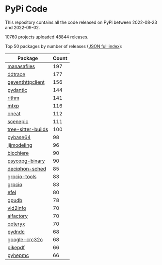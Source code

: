 # PyPi Code

This repository contains all the code released on PyPi between 2022-08-23 and 2022-09-02.

10760 projects uploaded 48844 releases. 

Top 50 packages by number of releases ([JSON full index](./index.json)):

| Package   | Count |
|-----------|-------|
| [manasafiles](https://github.com/pypi-data/pypi-code-131/tree/import/manasafiles) | 197 |
| [ddtrace](https://github.com/pypi-data/pypi-code-131/tree/import/ddtrace) | 177 |
| [geventhttpclient](https://github.com/pypi-data/pypi-code-131/tree/import/geventhttpclient) | 156 |
| [pydantic](https://github.com/pypi-data/pypi-code-131/tree/import/pydantic) | 144 |
| [rithm](https://github.com/pypi-data/pypi-code-131/tree/import/rithm) | 141 |
| [mtxp](https://github.com/pypi-data/pypi-code-131/tree/import/mtxp) | 116 |
| [oneat](https://github.com/pypi-data/pypi-code-131/tree/import/oneat) | 112 |
| [scenepic](https://github.com/pypi-data/pypi-code-131/tree/import/scenepic) | 111 |
| [tree-sitter-builds](https://github.com/pypi-data/pypi-code-131/tree/import/tree-sitter-builds) | 100 |
| [pybase64](https://github.com/pypi-data/pypi-code-131/tree/import/pybase64) | 98 |
| [jijmodeling](https://github.com/pypi-data/pypi-code-131/tree/import/jijmodeling) | 96 |
| [bicchiere](https://github.com/pypi-data/pypi-code-131/tree/import/bicchiere) | 90 |
| [psycopg-binary](https://github.com/pypi-data/pypi-code-131/tree/import/psycopg-binary) | 90 |
| [deciphon-sched](https://github.com/pypi-data/pypi-code-131/tree/import/deciphon-sched) | 85 |
| [grpcio-tools](https://github.com/pypi-data/pypi-code-131/tree/import/grpcio-tools) | 83 |
| [grpcio](https://github.com/pypi-data/pypi-code-131/tree/import/grpcio) | 83 |
| [efel](https://github.com/pypi-data/pypi-code-131/tree/import/efel) | 80 |
| [gpudb](https://github.com/pypi-data/pypi-code-131/tree/import/gpudb) | 78 |
| [vid2info](https://github.com/pypi-data/pypi-code-131/tree/import/vid2info) | 70 |
| [aifactory](https://github.com/pypi-data/pypi-code-131/tree/import/aifactory) | 70 |
| [opteryx](https://github.com/pypi-data/pypi-code-131/tree/import/opteryx) | 70 |
| [pydndc](https://github.com/pypi-data/pypi-code-131/tree/import/pydndc) | 68 |
| [google-crc32c](https://github.com/pypi-data/pypi-code-131/tree/import/google-crc32c) | 68 |
| [pikepdf](https://github.com/pypi-data/pypi-code-131/tree/import/pikepdf) | 66 |
| [pyhepmc](https://github.com/pypi-data/pypi-code-131/tree/import/pyhepmc) | 66 |
